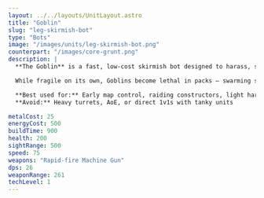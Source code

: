 ```yaml
---
layout: ../../layouts/UnitLayout.astro
title: "Goblin"
slug: "leg-skirmish-bot"
type: "Bots"
image: "/images/units/leg-skirmish-bot.png"
counterpart: "/images/core-grunt.png"
description: |
  **The Goblin** is a fast, low-cost skirmish bot designed to harass, scout, and chip away at enemy forces. Armed with a rapid-fire machine gun and boasting high mobility, it excels at hit-and-run tactics and early map control.

  While fragile on its own, Goblins become lethal in packs — swarming slow targets, pressuring expansions, or delaying tech paths. Their excellent vision also makes them great at spotting ambushes or guiding artillery.

  **Best used for:** Early map control, raiding constructors, light harassment  
  **Avoid:** Heavy turrets, AoE, or direct 1v1s with tanky units

metalCost: 25
energyCost: 500
buildTime: 900
health: 200
sightRange: 500
speed: 75
weapons: "Rapid-fire Machine Gun"
dps: 26
weaponRange: 261
techLevel: 1
---
```

